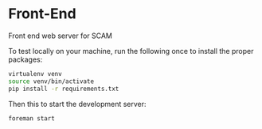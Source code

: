 Front-End
=========

Front end web server for SCAM


To test locally on your machine, run the following once to install the proper packages:

```bash
virtualenv venv
source venv/bin/activate
pip install -r requirements.txt
```

Then this to start the development server:

```bash
foreman start
```
